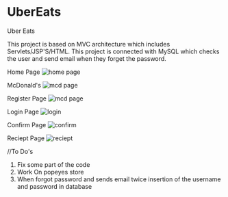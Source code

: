 # UberEats

Uber Eats 

This project is based on MVC architecture which includes Servlets/JSP'S/HTML. This project is connected with MySQL 
which checks the user and send email when they forget the password.


Home Page
![home page](https://github.com/sing5745/UberEats/raw/master/index.PNG)

McDonald's 
![mcd page](https://github.com/sing5745/UberEats/raw/master/mcd.PNG)

Register Page
![mcd page](https://github.com/sing5745/UberEats/raw/master/register.PNG)

Login Page
![login](https://github.com/sing5745/UberEats/raw/master/login.PNG)

Confirm Page
![confirm](https://github.com/sing5745/UberEats/raw/master/confirm.PNG)

Reciept Page
![reciept](https://github.com/sing5745/UberEats/raw/master//reciept_.PNG)


//To Do's
1. Fix some part of the code
2. Work On popeyes store
3. When forgot password and sends email twice insertion of the username and password in database


